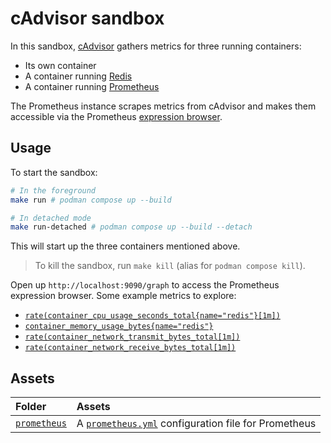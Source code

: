 # cAdvisor sandbox

In this sandbox, [cAdvisor](https://github.com/google/cadvisor) gathers metrics for three running containers:

* Its own container
* A container running [Redis](https://redis.io)
* A container running [Prometheus](https://prometheus.io)

The Prometheus instance scrapes metrics from cAdvisor and makes them accessible via the Prometheus [expression browser](https://prometheus.io/docs/visualization/browser).

## Usage

To start the sandbox:

```bash
# In the foreground
make run # podman compose up --build

# In detached mode
make run-detached # podman compose up --build --detach
```

This will start up the three containers mentioned above.

> To kill the sandbox, run `make kill` (alias for `podman compose kill`).

Open up `http://localhost:9090/graph` to access the Prometheus expression browser. Some example metrics to explore:

* [`rate(container_cpu_usage_seconds_total{name="redis"}[1m])`](http://localhost:9090/graph?g0.range_input=1h&g0.expr=rate(container_cpu_usage_seconds_total%7Bname%3D%22redis%22%7D%5B1m%5D)&g0.tab=1)
* [`container_memory_usage_bytes{name="redis"}`](http://localhost:9090/graph?g0.range_input=1h&g0.expr=container_memory_usage_bytes%7Bname%3D%22redis%22%7D&g0.tab=1)
* [`rate(container_network_transmit_bytes_total[1m])`](http://localhost:9090/graph?g0.range_input=1h&g0.expr=rate(container_network_transmit_bytes_total%5B1m%5D)&g0.tab=1)
* [`rate(container_network_receive_bytes_total[1m])`](http://localhost:9090/graph?g0.range_input=1h&g0.expr=rate(container_network_receive_bytes_total%5B1m%5D)&g0.tab=1)

## Assets

Folder | Assets
:------|:------
[`prometheus`](./prometheus) | A [`prometheus.yml`](./prometheus/prometheus.yml) configuration file for Prometheus